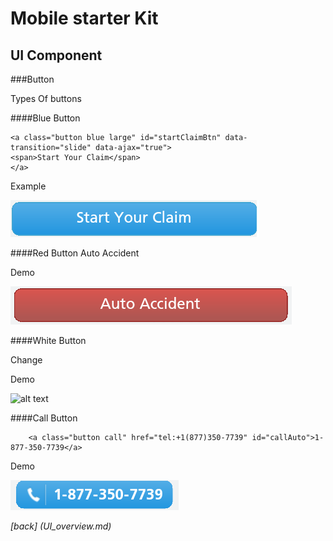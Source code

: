 Mobile starter Kit
================================

UI Component
--------------------------------


###Button		


Types Of buttons

####Blue Button

	<a class="button blue large" id="startClaimBtn" data-transition="slide" data-ajax="true">
	<span>Start Your Claim</span>
	</a>


Example


![alt text][blue_button]

[blue_button]: ../screenshots/blue_button.png "Demo"

	
####Red Button
	<a class="button red large" data-transition="slide" data-ajax="true" id="autoAccident">
	<span>Auto Accident</span> 
	</a>

Demo


![alt text][red_button]

[red_button]: ../screenshots/red_button.png "Demo"

	
####White Button	
		<div class="floatRight grayButton marginT15" id="locationChangeBtn">
                <a data-ajax="true"> Change </a>
		</div>


Demo

![alt text][Demo]

[Demo]: ../../screenshots/white_button.png "Demo"


####Call Button
		
		<a class="button call" href="tel:+1(877)350-7739" id="callAuto">1-877-350-7739</a>

Demo

![alt text][call_button]

[call_button]: ../screenshots/call_button.png "Demo"


	
*[back] (UI_overview.md)*  
